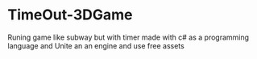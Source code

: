 # TimeOut-3DGame
Runing game like subway but with timer  made with c# as a programming language and Unite an an engine and use free assets 
